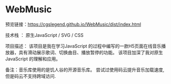 # WebMusic
预览链接：https://cgslegend.github.io/WebMusic/dist/index.html

技术栈 ： 原生JavaScript / SVG / CSS 

项目描述：
该项目是我在学习JavaScript 的过程中编写的一款H5页面在线音乐播放器，具有滑动展示歌词、切换曲目、播放暂停的功能。
该项目加深了我对原生JavaScript 的理解和应用。

备注：音乐库使用的是饥人谷的开源音乐库。
      尝试过使用码云提升音乐加载速度,但是码云不支持跨域访问.

